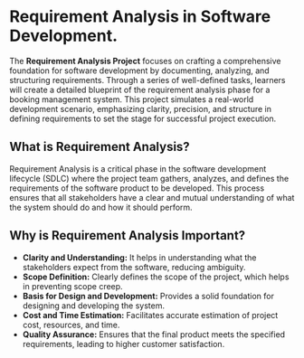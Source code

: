 # Requirement Analysis in Software Development.

The **Requirement Analysis Project** focuses on crafting a comprehensive foundation for software development by documenting, analyzing, and structuring requirements. Through a series of well-defined tasks, learners will create a detailed blueprint of the requirement analysis phase for a booking management system. This project simulates a real-world development scenario, emphasizing clarity, precision, and structure in defining requirements to set the stage for successful project execution.

## What is Requirement Analysis?

Requirement Analysis is a critical phase in the software development lifecycle (SDLC) where the project team gathers, analyzes, and defines the requirements of the software product to be developed. This process ensures that all stakeholders have a clear and mutual understanding of what the system should do and how it should perform.

## Why is Requirement Analysis Important?

-  **Clarity and Understanding:** It helps in understanding what the stakeholders expect from the software, reducing ambiguity.
-  **Scope Definition:** Clearly defines the scope of the project, which helps in preventing scope creep.
-  **Basis for Design and Development:** Provides a solid foundation for designing and developing the system.
-  **Cost and Time Estimation:** Facilitates accurate estimation of project cost, resources, and time.
-  **Quality Assurance:** Ensures that the final product meets the specified requirements, leading to higher customer satisfaction.
